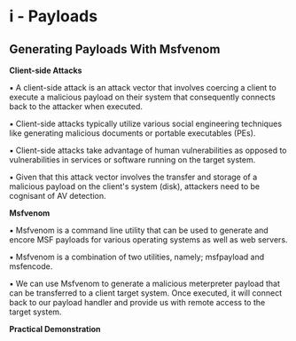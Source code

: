 # i - Payloads

## Generating Payloads With Msfvenom

**Client-side Attacks**

▪ A client-side attack is an attack vector that involves coercing a client to execute a malicious payload on their system that consequently connects back to the attacker when executed.

▪ Client-side attacks typically utilize various social engineering techniques like generating malicious documents or portable executables (PEs).

▪ Client-side attacks take advantage of human vulnerabilities as opposed to vulnerabilities in services or software running on the target system.

▪ Given that this attack vector involves the transfer and storage of a malicious payload on the client's system (disk), attackers need to be cognisant of AV detection.

**Msfvenom**

▪ Msfvenom is a command line utility that can be used to generate and encore MSF payloads for various operating systems as well as web servers.

▪ Msfvenom is a combination of two utilities, namely; msfpayload and msfencode.

▪ We can use Msfvenom to generate a malicious meterpreter payload that can be transferred to a client target system. Once executed, it will connect back to our payload handler and provide us with remote access to the target system.

**Practical Demonstration**









